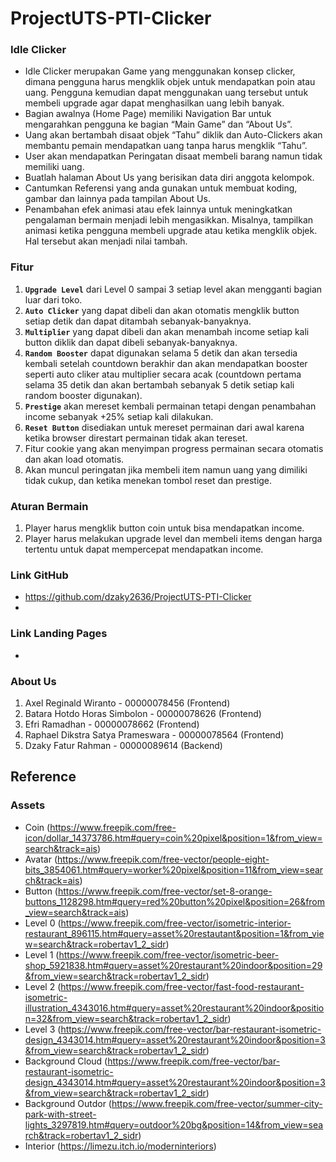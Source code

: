 # ProjectUTS-PTI-Clicker

### Idle Clicker
- Idle Clicker merupakan Game yang menggunakan konsep clicker, dimana pengguna harus mengklik objek untuk mendapatkan poin atau uang. Pengguna kemudian dapat menggunakan uang tersebut untuk membeli upgrade agar dapat menghasilkan uang lebih banyak.
- Bagian awalnya (Home Page) memiliki Navigation Bar untuk mengarahkan pengguna ke bagian “Main Game” dan “About Us”.
- Uang akan bertambah disaat objek “Tahu” diklik dan Auto-Clickers akan membantu pemain 
mendapatkan uang tanpa harus mengklik “Tahu”.
- User akan mendapatkan Peringatan disaat membeli barang namun tidak memiliki uang.
- Buatlah halaman About Us yang berisikan data diri anggota kelompok.
- Cantumkan Referensi yang anda gunakan untuk membuat koding, gambar dan lainnya pada tampilan About Us.
- Penambahan efek animasi atau efek lainnya untuk meningkatkan pengalaman bermain menjadi lebih mengasikkan. Misalnya, tampilkan animasi ketika pengguna membeli upgrade atau ketika mengklik objek. Hal tersebut akan menjadi nilai tambah.

### Fitur
1. **`Upgrade Level`** dari Level 0 sampai 3 setiap level akan mengganti bagian luar dari toko.
2. **`Auto Clicker`** yang dapat dibeli dan akan otomatis mengklik button setiap detik dan dapat ditambah sebanyak-banyaknya.
3. **`Multiplier`** yang dapat dibeli dan akan menambah income setiap kali button diklik dan dapat dibeli sebanyak-banyaknya.
4. **`Random Booster`** dapat digunakan selama 5 detik dan akan tersedia kembali setelah countdown berakhir dan akan mendapatkan booster seperti auto cliker atau multiplier secara acak (countdown pertama selama 35 detik dan akan bertambah sebanyak 5 detik setiap kali random booster digunakan).
5. **`Prestige`** akan mereset kembali permainan tetapi dengan penambahan income sebanyak +25% setiap kali dilakukan.
6. **`Reset Button`** disediakan untuk mereset permainan dari awal karena ketika browser direstart permainan tidak akan tereset.
7. Fitur cookie yang akan menyimpan progress permainan secara otomatis dan akan load otomatis.
8. Akan muncul peringatan jika membeli item namun uang yang dimiliki tidak cukup, dan ketika menekan tombol reset dan prestige.

###	Aturan Bermain
1. Player harus mengklik button coin untuk bisa mendapatkan income.
2. Player harus melakukan upgrade level dan membeli items dengan harga tertentu untuk dapat mempercepat mendapatkan income.

### Link GitHub
- https://github.com/dzaky2636/ProjectUTS-PTI-Clicker
- 

### Link Landing Pages
- 

### About Us
1. Axel Reginald Wiranto - 00000078456 (Frontend)
2. Batara Hotdo Horas Simbolon - 00000078626 (Frontend)
3. Efri Ramadhan - 00000078662 (Frontend)
4. Raphael Dikstra Satya Prameswara - 00000078564 (Frontend)
5. Dzaky Fatur Rahman - 00000089614 (Backend)
 
## Reference
### Assets
- Coin (https://www.freepik.com/free-icon/dollar_14373786.htm#query=coin%20pixel&position=1&from_view=search&track=ais)
- Avatar (https://www.freepik.com/free-vector/people-eight-bits_3854061.htm#query=worker%20pixel&position=11&from_view=search&track=ais)
- Button (https://www.freepik.com/free-vector/set-8-orange-buttons_1128298.htm#query=red%20button%20pixel&position=26&from_view=search&track=ais)
- Level 0 (https://www.freepik.com/free-vector/isometric-interior-restaurant_896115.htm#query=asset%20restautant&position=1&from_view=search&track=robertav1_2_sidr)
- Level 1 (https://www.freepik.com/free-vector/isometric-beer-shop_5921838.htm#query=asset%20restaurant%20indoor&position=29&from_view=search&track=robertav1_2_sidr)
- Level 2 (https://www.freepik.com/free-vector/fast-food-restaurant-isometric-illustration_4343016.htm#query=asset%20restaurant%20indoor&position=32&from_view=search&track=robertav1_2_sidr)
- Level 3 (https://www.freepik.com/free-vector/bar-restaurant-isometric-design_4343014.htm#query=asset%20restaurant%20indoor&position=3&from_view=search&track=robertav1_2_sidr)
- Background Cloud (https://www.freepik.com/free-vector/bar-restaurant-isometric-design_4343014.htm#query=asset%20restaurant%20indoor&position=3&from_view=search&track=robertav1_2_sidr)
- Background Outdor (https://www.freepik.com/free-vector/summer-city-park-with-street-lights_3297819.htm#query=outdoor%20bg&position=14&from_view=search&track=robertav1_2_sidr)
- Interior (https://limezu.itch.io/moderninteriors)
